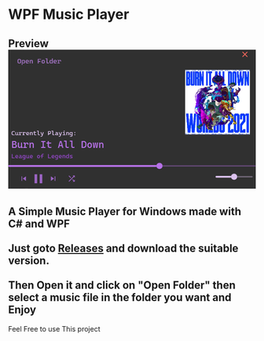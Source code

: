 # WPF Music Player
Preview
<img src="./Preview.png"/>
----------------
A Simple Music Player for Windows made with C# and WPF<br><br>
Just goto <a href="https://github.com/dev-mkm/WPF-MusicPlayer/releases/tag/Music-Player">Releases</a> and download the suitable version.<br><br>
Then Open it and click on "Open Folder" then select a music file in the folder you want and Enjoy<br>
----------------

Feel Free to use This project
